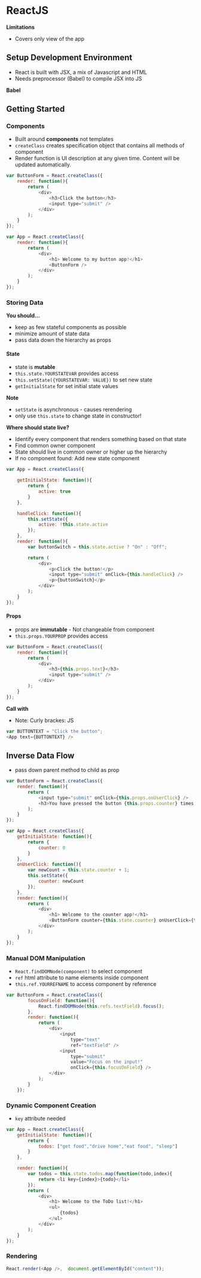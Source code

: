# ReactJS

**Limitations**
- Covers only view of the app




## Setup Development Environment
- React is built with JSX, a mix of Javascript and HTML
- Needs preprocessor (Babel) to compile JSX into JS

**Babel**



## Getting Started

### Components
- Built around **components** not templates
- `createClass` creates specification object that contains all methods of component
- Render function is UI description at any given time. Content will be updated automatically.


```js
var ButtonForm = React.createClass({
    render: function(){
        return (
            <div>
                <h3>Click the button</h3>
                <input type="submit" />
            </div>
        );
    }
});

var App = React.createClass({
    render: function(){
        return (
            <div>
                <h1> Welcome to my button app!</h1>
                <ButtonForm />
            </div>
        );
    }
});


```



### Storing Data

**You should...**
- keep as few stateful components as possible
- minimize amount of state data
- pass data down the hierarchy as props

#### State
- state is **mutable**
- `this.state.YOURSTATEVAR` provides access
- `this.setState({YOURSTATEVAR: VALUE})` to set new state
- `getInitialState` for set initial state values

**Note**
- `setState` is asynchronous - causes rerendering
- only use `this.state` to change state in constructor!

**Where should state live?**
- Identify every component that renders something based on that state
- Find common owner component
- State should live in common owner or higher up the hierarchy
- If no component found: Add new state component



```js
var App = React.createClass({

    getInitialState: function(){
        return {
            active: true
        }
    },

    handleClick: function(){
        this.setState({
            active: !this.state.active
        });
    },
    render: function(){
        var buttonSwitch = this.state.active ? "On" : "Off";

        return (
            <div>
                <p>Click the button!</p>
                <input type="submit" onClick={this.handleClick} />
                <p>{buttonSwitch}</p>
            </div>
        );
    }
});

```


#### Props
- props are **immutable** - Not changeable from component
- `this.props.YOURPROP` provides access

```js
var ButtonForm = React.createClass({
    render: function(){
        return (
            <div>
                <h3>{this.props.text}</h3>
                <input type="submit" />
            </div>
        );
    }
});
```

**Call with**

- Note: Curly brackes: JS

```js
var BUTTONTEXT = "Click the button";
<App text={BUTTONTEXT} />
```

## Inverse Data Flow
- pass down parent method to child as prop

```js
var ButtonForm = React.createClass({
    render: function(){
        return (
            <input type="submit" onClick={this.props.onUserClick} />
            <h3>You have pressed the button {this.props.counter} times!</h3>
        );
    }
});
```

```js
var App = React.createClass({
    getInitialState: function(){
        return {
            counter: 0
        }
    },
    onUserClick: function(){
        var newCount = this.state.counter + 1;
        this.setState({
            counter: newCount
        });
    },
    render: function(){
        return (
            <div>
                <h1> Welcome to the counter app!</h1>
                <ButtonForm counter={this.state.counter} onUserClick={this.onUserClick} />
            </div>
        );
    }
});
```

### Manual DOM Manipulation

- `React.findDOMNode(component)` to select component
- `ref` html attribute to name elements inside component
- `this.ref.YOURREFNAME` to access component by reference

```js
var ButtonForm = React.createClass({
        focusOnField: function(){
            React.findDOMNode(this.refs.textField).focus();
        },
        render: function(){
            return (
                <div>
                    <input 
                        type="text"
                        ref="textField" />
                    <input 
                        type="submit"
                        value="Focus on the input!" 
                        onClick={this.focusOnField} />
                </div>
            );
        }
    });
```

### Dynamic Component Creation
- `key` attribute needed


```js
var App = React.createClass({
    getInitialState: function(){
        return {
            todos: ["get food","drive home","eat food", "sleep"] 
        }
    },

    render: function(){
        var todos = this.state.todos.map(function(todo,index){
            return <li key={index}>{todo}</li>
        });
        return (
            <div>
                <h1> Welcome to the ToDo list!</h1>
                <ul>
                    {todos}
                </ul>
            </div>
        );
    }
});
```


### Rendering

```js
React.render(<App />,  document.getElementById("content"));
```